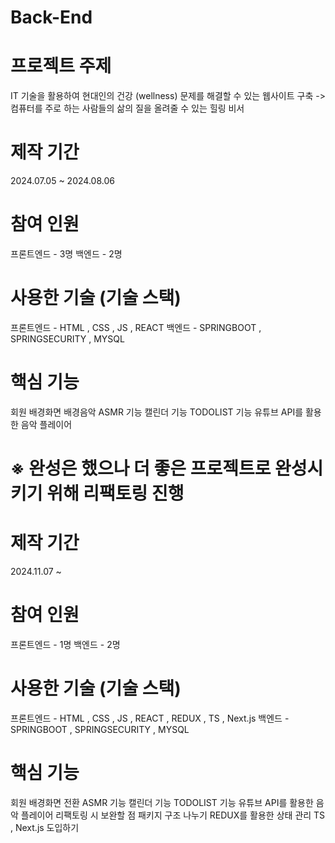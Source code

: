 # Back-End

# 프로젝트 주제
IT 기술을 활용하여 현대인의 건강 (wellness) 문제를 해결할 수 있는 웹사이트 구축
-> 컴퓨터를 주로 하는 사람들의 삶의 질을 올려줄 수 있는 힐링 비서

# 제작 기간
2024.07.05 ~ 2024.08.06

# 참여 인원
프론트엔드 - 3명
백엔드 - 2명

# 사용한 기술 (기술 스택)
프론트엔드 - HTML , CSS , JS , REACT
백엔드 - SPRINGBOOT , SPRINGSECURITY , MYSQL

# 핵심 기능
회원
배경화면
배경음악
ASMR 기능
캘린더 기능
TODOLIST 기능
유튜브 API를 활용한 음악 플레이어



# ※ 완성은 했으나 더 좋은 프로젝트로 완성시키기 위해 리팩토링 진행

# 제작 기간
2024.11.07 ~ 

# 참여 인원
프론트엔드 - 1명
백엔드 - 2명

# 사용한 기술 (기술 스택)
프론트엔드 - HTML , CSS , JS , REACT , REDUX , TS , Next.js
백엔드 - SPRINGBOOT , SPRINGSECURITY , MYSQL

# 핵심 기능
회원
배경화면 전환
ASMR 기능
캘린더 기능
TODOLIST 기능
유튜브 API를 활용한 음악 플레이어
리팩토링 시 보완할 점
패키지 구조 나누기
REDUX를 활용한 상태 관리
TS , Next.js 도입하기
